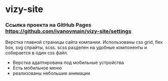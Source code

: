 # vizy-site

### Ссылка проекта на GitHub Pages https://github.com/ivanovmain/vizy-site/settings

Верстка главной страницы сайта компании. Использованы css grid, flex box, svg спрайты, scss. scss разделен на удобные компоненты и собирается в один css файл.

* Верстка адаптирована под мобильные устройства
* Есть мобильное меню
* реализованы небольшие анимации

